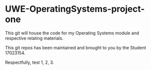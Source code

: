 # UWE-OperatingSystems-project-one

This git will house the code for my Operating Systems module and respective relating materials.

This git repos has been maintained and brought to you by the Student 17023154.

Respectfully, test 1, 2, 3.

